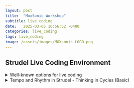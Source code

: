 ```yaml
---
layout: post
title:  "MoxSonic Workshop"
subtitle: live coding
date:   2025-03-05 16:56:52 -0400
categories: live_coding
tags: live_coding
image: /assets/images/MOXsonic-LOGO.png
---
```


<h2>
Strudel Live Coding Environment<br> 
</h2> 

<!-- <<ol>
  <h3>Introduction to live coding.</h3>
    <ul>
      <li>A general overview of live coding and its history</li>
      <li>A brief discussion well-known options for live coding</li>
      <li>A bit of how Tidalcycles and Strudel function</li>
      <li>Strudel as a starting point for live coding</li>
    </ul>> -->

<!-- <details>
  <summary>Live coding overview</summary>

<p> </p>
<p>What is live coding? (probably a lot of things qualify)</p>

**comment out
<p>A brief history - Thor Magnussen with iXi Lang on SuperCollider, Charlie Roberts with Gibber on Browser, Tidalcycles with SuperCollider, Strudel with Browser. This workshop will focus on Strudel, which operates as a patterning sequencer for an audio engine. 
***

<p> It has been my experience, that early success provides the most inviting entryway into the creative coding of music. Certain live coding environments can reduce the overhead of learning a larger, less constrained environments. </p>

<p>In this workshop, I suggest that Strudel is a good place to start. Strudel only requires a browser to use. It uses basic Javascript to create patterned sequences, and is easy to learn. It implements a cyclic rhythmic model that provides a simple but deep way to explore rhythm.  It is a fast lane toward thinking algorithmically. For those that are coming from software sequencers, I find it particularly enticing.</p>

<p>The ceiling of the environment is high. The first step is generally providing external samples. This quickly leads to loading samples from disk. Eventually, to send messages to SuperCollider's SuperDirt for a more full featured experience. Soon after, you may find yourself learning a bit of SuperCollider syntax to augment the SuperDirt library with your own Synthesis Definitions.  Next thing you know, you are using the Pattern system in SuperCollider and Just In Time Programming techniques to live code synthesis and patterns in conjunction. </p>

<p> Historically score generation methods are generalized in computer music languages. It is appropriate to have an environment where few assumptions are made about musical paradigms. However, sometimes constraints imposed by certain musical model can be appropriate. There is a gradient here. The more constrained, the more easily the limited territory can be explored. The less constrained, the more vast the territory, and the task of exploration is more involved. For more on this discussion see:</p> <p><cite>  Roberts, Charlie, and Graham Wakefield, 'Tensions and Techniques in Live Coding Performance', in Roger T. Dean, and Alex McLean (eds), The Oxford Handbook of Algorithmic Music, Oxford Handbooks (2018; online edn, Oxford Academic, 5 Feb. 2018), https://doi.org/10.1093/oxfordhb/9780190226992.013.20, accessed 10 Mar. 2025.</cite> </p>

<p> Strudel is unabashedly pattern-based with a cyclic model of rhythm. It lends itself well to music that embraces this cyclical model, which is maybe more broad than one might think. Ambient, minimalist, techno, house, edm, idm, pop, hip hop, etc. </p>

<p> If the cyclical constraint is a bridge too far, then I would recommend live coding in SuperCollider, which take a less constrained approach with regard to musical models. The territory is considerably larger </p>

</details> 
-->

<!-- ***************************************************** -->


<details>
<summary>Well-known options for live coding </summary>

<!-- 
<p>

<p>An overview of the entire ecosystem of live coding environments is impossible here. Instead, I will focus on the set of environments that form the backbone of Strudel, branch from it, or are similar to it.  </p>

<p> <strong> Backbone: </strong> </p>

<p> <strong> SuperCollider </strong> </p>
<p> - SuperCollider now has a long and storied history as a powerful variant of the Music N languages. It was designed to run efficiently in real time. Learning the language of SuperCollider and the manner in which the language and server function is a large endeavor. SuperCollider features the Just In Time Programming Library. From the SuperCollider help files:</p>

<blockquote> Here, a program is not taken as a tool that is made first to be productive later, but instead as a dynamic construction process of description and conversation. Writing code becomes an integral part of musical or experimental practice.</blockquote> 

<p> <strong> Tidalcycles </strong> </p> 
<p> - This coding environment, created by Alex McLean, works in conjunction with SuperCollider, and specifically with a third party set of classes and a set of samples called SuperDirt. Running SuperDirt in SuperCollider is simple and allows leveraging SuperCollider's audio engine while using a simplified coding environment for patterning music. One needs to run two programs in order to work using Tidalcycles, SUperCollider and a coding environment. I use Pulsar and VS Code as environments. Tidalcycles in conjunction with SuperCollider creates a strong choice for live coding, </p>

<p>To program in tidal cycles requires using Haskell. The subset of the Haskell that is used for Tidalcyles is small. It isn't necessary to know how to program in Haskell to be successful at making music in Tidalcycles.  Using Haskell provides the live coder with the opportunity to type fewer characters at the expense of ease of understanding. Tidalcycles is not a collaborative live coding environment.</p>

<p> Of note, the theoretical framework  of Tidalcycles' polymetric structures was inspired by the Bol Processor software (https://bolprocessor.org/misc/bp2intro.htm) </p>

<p> <strong> Similar and also Collaborative </strong> </p>

<p> <strong> Estuary </strong> </p>
<p> - Collaborative browser based coding. Long distance coding worked quite well with Estuary. We used Estuary to create a performance between Les P (special thanks to Pablo Tobar) in Colombia and the electronic ensemble at Georgia Southern in the fall of 2022. 36 minutes in 
https://www.youtube.com/watch?v=sMfLMXDw_eM </p>

<p> Estuary can run several different live coding languages, including those meant for visual performance. Estuary's excellent collaborative capabilities are due in part to it being entirely web based. Estuary uses the web audio engine "WebDirt" to play back samples, which must be available online so that every participant can hear them. So, adding samples means adding to a common repository. This process involves forking the repository on github and using git to manage the addition and removal of samples. The process is not intuitive. </p>

<p> For live coding audio, Estuary uses a subset of tidal called mini-tidal. This subset is not fully featured. The Estuary interface contains a way to reference files for different functions with code examples. Additionally, samples are available for use are listed in a separate tab.</p> 

<p> <strong> Flok </strong> </p>
<p> </p>

<p> <strong> Gibber / Gabber </strong></p>

<p> - Gibber, maintained by Charlie Roberts, runs in the browser and uses javascript. Gibber folds in the minitidal subset of tidal cycles in addition to having its own patterning tools which are apart from tidal's musical model.  The syntaxis moderately more involved that using Strudel, but it is a viable option with some excellent pattern visualization features and a well thought out model.</p> 

<p> Here is an example of the moderately more involved syntax: </p>
<p> In Gibber: </p>
<code> s = Synth() </code>
<p> <code> s.note(0) </code> </p>

<p> In Strudel: </p>
<code> s("sine").note(0) </code>

<p> OR even more similar </p>
<p> In Gibber: </p>
<code>  d = Drums() </code>
<p> <code> d.tidal('kd sd kd sd') </code> </p>

<p> In Strudel: </p>
<code> sound("kd sd kd sd") </code>

<p> </p>
<p> <strong> Strudel </strong> </p>

<p> Strudel is developed by Felix Roos.  </p>

--> 
<p> Here is a chart which compares some basic elements </p>

<table>
  <thead>
    <tr>
      <th>Live-Coding Environment</th>
      <th>Collaborative</th>
      <th>Easy to Setup</th>
      <th>Easy to Learn</th>
      <th>Easy to Access Reference</th>
      <th>Visual Feedback Highlighting Code</th>
      <th>Fully Featured</th>
    </tr>
  </thead>
  <tbody>

  <tr>
      <td><strong>SuperCollider</strong></td>
      <td>⚠️ Not natively. </td>
      <td>❌and✅ SuperCollider is relatively easy to install, but you won't be live coding right out of the gate</td>
      <td>❌ (Steep learning curve, SuperCollider specific language and not singularly focused on live coding)</td>
      <td>⚠️ (Extensive but complex)</td>
      <td>❌ No visual feedback unless you code it yourself</td>
      <td>Best</td>
  </tr>
    <tr>
      <td><strong>TidalCycles</strong></td>
      <td>❌ No</td>
      <td>❌ (Requires a good bit of work also requires SuperCollider and the SuperDirt quark)</td>
      <td>⚠️ (Moderate learning curve, Uses the Haskell language, which can be difficult)</td>
      <td>⚠️  (Good documentation, but you need to set things up for yourself by adding files to your editor.)</td>
      <td>❌ No visual feedback as far as I know</td>
      <td>Best</td>
    </tr>
    <tr>
      <td><strong>Estuary</strong></td>
      <td>✅ Yes</td>
      <td>✅ (Web-based)</td>
      <td>✅ (Beginner-friendly, allows miniTidal which is a reduced subset of tidal)</td>
      <td>✅ (Built-in docs)</td>
      <td>❌ No visual feedback</td>
      <td>Good</td>
    </tr>

      <tr>
      <td><strong>Gibber</strong></td>
      <td>✅ Yes (with gabber) </td>
      <td>✅ (Web-based)</td>
      <td>✅ (Beginner-friendly. Uses javascript. Not as streamlined as Strudel)</td>
      <td>✅ (Clear documentation)</td>
      <td>✅ Visual feedback with highlighting of code and more!</td>
      <td>✅ Good+. The library of possibilities is not quite a full as other programs. </td>
    </tr>

    <tr>
      <td><strong>Strudel</strong></td>
      <td>❌ No </td>
      <td>✅ (Web-based)</td>
      <td>✅ (Beginner-friendly. Uses javascript as an alternative to Haskell. Really simple)</td>
      <td>✅ (Clear documentation)</td>
      <td>✅ Visual feedback with highlighting of code and more!</td>
      <td>Better (especially when paired with SuperDirt)</td>
    </tr>
    <tr>
      <td><strong>Flok</strong></td>
      <td>✅ Yes</td>
      <td>✅ (Web-based)</td>
      <td>✅ (Beginner-friendly. Can use Strudel within this collaborative environment)</td>
      <td>❌ (You have to know what you are doing. You won't get help from the interface) </td>
      <td>✅ Visual feedback with highlighting of code</td>
      <td>Good</td>
    </tr>
    
  </tbody>
</table>

</details>

<!-- Beginning Rhythm-->
<!-- ***************************************************** -->
<!-- ***************************************************** -->
<!-- ***************************************************** -->
<!-- ***************************************************** -->
<!-- ***************************************************** -->
<!-- ***************************************************** -->


<!-- <li> Tempo and Rhythm in Strudel
    <ul>
    <li> - Thinking in cycles </li>
    <li> - Functions and Patterns Syntax  </li>
    <li> - Euclidean Rhythms </li> 
    </ul>
  </li> 
-->

<details>
<summary> Tempo and Rhythm in Strudel - Thinking in Cycles (Basic) </summary>
<p>

<img src="https://strudel.cc/img/drumset.png" alt="Drumset Image" />
-- Image from strudel.cc

<p> To begin, we need to provide two things: a function and a pattern. Below a function named "sound" is used. The function requires a pattern.  Patterns are expressed in quotation marks or backticks (useful for writing patterns across multiple lines). </p>

 <script src="https://unpkg.com/@strudel/repl@latest"></script>
<strudel-editor>
  <!--
setcpm (140 / 4)
sound("bd")
-->
</strudel-editor>

<p> This indicates that the sound called bd should be called once a cycle, at the beginning of the cycle. Let's add another item to the pattern. </p>


<strudel-editor>
  <!--
setcpm (140 / 4)
sound("bd sd")
-->
</strudel-editor>


<p>Now the cycle is split in two and the elements of the pattern bd and sd are played at those divisions. Let's experiment a bit with making rhythms with only this much information. </p>

<p> CLick the Strudel REPL Spiral below. Try chaining the "bank" function to end of sound .bank("RolandTR808"). See the side panel under sounds and then drum-machines.  </p>

<script src="/assets/embed.js"></script>
<strudel-repl>

 <!--
setcpm (140 / 4)
sound("bd sd")._spiral()
-->
</strudel-repl>
 
<p> We eventually find that we need to group elements together to create subdivisions of the cycle. Also, we see the syntax for a rest (either - or ~)</p>

<table>
  <thead>
    <tr>
      <th>Notation</th>
      <th>Function</th>
    </tr>
  </thead>
  <tbody>
    <tr>
      <td><code>[ ]</code></td>
      <td>Divides the cycle or subdivisions when nested 
<strudel-editor>

 <!--
setcpm (140 / 4)
sound("[ bd sd hh ] [hh hh]")._spiral()
// The two enclosures [] and [] divide the cycle into 2. The elements within the enclosures then further divide that part of the cycles into 3 parts and 2 parts respectively. Compare: 
// sound("[ bd sd hh ] [hh hh]") 
// and 
// sound("bd sd hh hh hh")
// In the second of these, the cycle is divided evenly into 5 parts. 
-->
</strudel-editor>

</td>
    </tr>
    <tr>
      <td><code> . </code></td>
      <td>Divides the cycle but cannot be nested 
<strudel-editor>
 <!--
setcpm (140 / 4)
// These are akin to the [ ] notation, but these cannot be nested.
sound("bd sd . hh . hh . hh")
// The . notation can be used in conjunction with the [] notation.
// sound("[bd . sd [sd sd]] . [bd]")   
-->
</strudel-editor>
      </td>
    </tr>
  </tbody>
</table>

<p> Let's take some time to try our hand at a few rhythmic exercises. </p>

<p> <img src="/assets/images/Simple.png" alt="Exercise 1" /> </p>

<details> 
<summary> Answer </summary> 

<strudel-editor>
  <!--
setcpm(60/4) 

$1: s("~ cp ~ cp ~ ~ ~ ~") 
$2: s("hh hh hh hh hh hh hh hh")
-->
</strudel-editor>
</details>

<p> </p>


<p><img src="/assets/images/TwelveEightExercise.png" alt="Exercise 2" /> </p>

<details> 
<summary> Answer </summary> 
<strudel-editor>
  <!--
setcpm(60/4) 

$1: s("[ [cp cp cp] [cp cp cp] [cp] [cp] ]") 
$2: s("[hh hh hh hh hh hh hh hh hh hh hh hh]")
-->
</strudel-editor>

</details>
<p> </p>
</p>
</details>


<!-- Intermediate Rhythm-->
<!-- ***************************************************** -->
<!-- ***************************************************** -->
<!-- ***************************************************** -->
<!-- ***************************************************** -->
<!-- ***************************************************** -->
<!-- ***************************************************** -->

<details>
<summary> Tempo and Rhythm in Strudel - Thinking in Cycles (Intermediate) </summary>
<p>

<table>
  <thead>
    <tr>
      <th>Notation</th>
      <th>Function</th>
    </tr>
  </thead>
  <tbody>
    

  <tr>
      <td><code>!</code></td>
      <td>Replicate a pattern or part of a pattern
<strudel-editor>

<!--
setcpm (140 / 4)
sound("bd!4")
-->
</strudel-editor>
</td>
    </tr>

  <tr>
      <td><code>@</code></td>
      <td>Elongates a pattern or part of a pattern
<strudel-editor>

 <!--
setcpm (140 / 4)

sound("bd sd@2 hh")
// sound("[bd bd bd]@2 [bd]@2])
-->
</strudel-editor>

</td>
    </tr>
    <tr>
      <td><code>&lt; &gt;</code></td>
      <td>Alternates cycles

<strudel-editor>
 <!--
setcpm (140 / 4)
sound("<bd sd>")
// These can be nested. See how the nested element is addressed every other cycle:
// sound("< bd < [sd sd] [sd sd sd] > >")  
-->
</strudel-editor>
      </td>
    </tr>
    <tr>
      <td><code>{ }</code></td>
      <td>Indicates polymeter

<strudel-editor>

 <!--
setcpm (140 / 4)
// Polymeter is where two patterns with different bar lengths play at the same tempo 
// Polymeter 
sound(" { bd sd, hh cp hh } ") 
// Polyrhythm
// sound("[bd sd], [hh cp hh]")
-->
</strudel-editor>
      </td>
    </tr>
  </tbody>
</table>


<p> <img src="/assets/images/TripletSimple.png" alt="Exercise 3" /> </p>

<details> 
<summary> Answer </summary> 
<strudel-editor>
  <!--
setcpm(60/4) 
$1: s(`
      [ [cp] [~ cp cp] [cp@2 cp] [cp] ]  
  `) 
$2: s("[hh!4]")
-->
</strudel-editor>

</details>
<p> </p>

<p> <img src="/assets/images/SixteenthNoteRhythmExercise2.png" alt="Exercise 4" /> </p>

<details> 
<summary> Answer </summary>
<strudel-editor>
  <!--
setcpm(60/4) 

$1: s(`<
      [ [lt lt@2 lt] [lt lt@2 lt] [~ lt] [lt] ] 
      [ [lt lt@2 lt] [~ lt@2 lt] [~ lt] [lt] ]
  >`) 

$2: s("<[hh!4] [hh!4]>")
-->
</strudel-editor>
</details>

<p> </p>
<p><img src="/assets/images/SixteenthNoteRhythmExercise.png" alt="Exercise 3" /> </p>

<details> 
<summary> Answer </summary> 
<strudel-editor>
  <!--
setcpm(60/4) 

$1: s(`<
      [ [~!3 lt] [[lt lt] lt] [~ lt] [[lt lt] lt] ]  
      [ lt lt lt lt@2 lt lt@2 lt@8 ]
  >`) 

$2: s("<[hh!4] [hh!4]>")
-->
</strudel-editor>

</details>


</p>
</details>


<!-- Advanced Rhythm-->
<!-- ***************************************************** -->
<!-- ***************************************************** -->
<!-- ***************************************************** -->
<!-- ***************************************************** -->
<!-- ***************************************************** -->
<!-- ***************************************************** -->

<details>
<summary> Tempo and Rhythm in Strudel - Thinking in Cycles (Advanced) </summary>
<p>

<table>
  <thead>
    <tr>
      <th>Notation</th>
      <th>Function</th>
    </tr>
  </thead>
  <tbody>
<tr>
  <td><code>*</code></td>
    <td>Speed up a pattern or part of a pattern
  <strudel-editor>

 <!--
setcpm (140 / 4)
sound("[ bd sd bd sd]*8 [bd*4 sd bd sd]")
-->
  </strudel-editor>
  </td>
</tr>

<tr>
  <td><code>/</code></td>
    <td>Slow down a pattern or part of a pattern
  <strudel-editor>
 <!--
setcpm (140 / 4)
sound("[ bd]/2 [sd]/3") // here the pattern is extended to 2X the cycle length
-->
  </strudel-editor>
  </td>
</tr>
</tbody>
</table>

<p> <strong> Euclidian Rhythms </strong> </p>
<p> This link contains not only an explanation of how it works, but also examples of common euclydian patterns  http://cgm.cs.mcgill.ca/~godfried/publications/banff.pdf </p>
<p> To put it briefly, the Euclidean rhythms take number of events to distribute across a number of pulses. Additionally, an offset parameter to say where in the pattern to begin doing this.</p>

<p> 3 events across 8 pulses with an offset of 0 would result in the following: </p>
<p> X - - X - - X - </p>

<p> With an offset of 1, the pattern would look like this: </p>
<p> - X - - X - - X </p>

  <strudel-editor>
  <!--
// "Common West African bell v240624" @by Prince Lucija
setcpm(134/4)
stack(
  s("cb:0(<4!7 <3 6>>, 12)").speed(0.5).decay(0.2)._spiral() , 
  // different steps, 12 pulses. 
  // The first 7 cycles it is 4 divs of 12
  // * - - * - - * - - * - -
  // The 8th cycle it is 3 divs of 12
  // * - - - * - - - * - - -
  // Then 7 more cycles of 4 dives of 12
  // * - - * - - * - - * - -
  // Then the 16th cycle is 6 divs of 12
  // * - * - * - * - * - * - 
    s("cb:0(<2!3 3>,12,3)").speed(1.8),
  // The first 3 cycles it is 2 divisions of 12 (offset by 3)
  // offset by 3 means starting on the 3rd of the 12 beats
  // - - * - - - - * - - - -
  // The 4th cycle it is 3 divisions of 12 (offset by 3)
  // - - * - - - * - - - * - // fourth cycle
   s("cb:3(2,3,1)*4").speed(3.0),
  // The cycles are all the same. 2 divisions of 3 offset by 1
  // The *4 means there are 4 repeats of this to form 12 beats
  //  smae as s("[- cb:3 cb:3]*4")
  // - * * - * * - * * - * *
  s("rim(1,3,2)*4"),
  // The cycles are all the same. 1 divisions of 3 offset by 2
  // The *4 means there are 4 repeats of this to form 12 beats
  // same as s("[- - rim]*4")
  // s("cb:2(7,12,3)"),  // standard african bell pattern
  // s("cb:0(3,12, 3)").speed(0.7)
)
  .bank("RolandTR707")
-->
  </strudel-editor>

<p> <strong> Nested Tuplets </strong> </p>
The following notation is taken from John Fielder's blog post on nested tuplets.
(http://klangnewmusic.weebly.com/direct-sound/lets-talk-rhythm-part-2-nested-tuplets) </p>

<img src="http://klangnewmusic.weebly.com/uploads/1/2/3/0/12308331/1727048_orig.jpg" alt="John Fielder credit" />
<p> </p>

  <strudel-editor>
  <!--
// How can we explore this exercise using Strudel's rhythmic notation?
setcpm (40/4)
let hh = sound("[hh hh] [hh hh] [hh*5]@2 [hh hh] [hh hh]")
let bd = sound("bd . bd . bd . bd . bd . bd")
// let hh = sound("[hh hh] [hh hh] [[hh*3]@2 hh hh hh]@2 [hh hh] [hh hh]")
// let hh = sound("[hh hh] [hh hh] [[hh*3]@2 [hh*5]@2 hh]@2 [hh hh] [hh hh]")
stack(hh, bd)
-->
</strudel-editor>

</details>

<!-- Patterning Notes and Chords -->
<!-- ***************************************************** -->
<!-- ***************************************************** -->
<!-- ***************************************************** -->
<!-- ***************************************************** -->
<!-- ***************************************************** -->
<!-- ***************************************************** -->


<details>
<summary> Patterning notes and chords</summary>

<table>
  <thead>
    <tr>
      <th>Notation</th>
      <th>Function</th>
    </tr>
  </thead>
  <tbody>
    <tr>
      <td><code>note</code></td>
      <td> Play a note by name or MIDI note number
<strudel-editor>

  <!--
setcpm (80 / 4)
$chromatic: note("c4 df4 d4 ef4 e4 f4 gf4 g4 af4 a4 bf4 b4 c5")
  .sound("sawtooth")
  .lpf(saw.range(3000, 400))
  .lpq(14)

$chromatic2: note("c4 cs4 d4 ds4 e4 f4 fs4 g4 gs4 a4 as4 b4 c5")
  .sound("vibraphone")
  .dec(0.3)

$chromatic3: note("60 61 62 63 64 65 66 67 68 69 70 71 72").sound("piano")
// or $chromatic3: note("60 .. 72")
$chromatic4: note("72 71 70 69 68 67 66 65 64 63 62 61 60").sound("piano")
 
all(fast("<2 3 5 7>"))
-->
</strudel-editor>
</td>
</tr>


<tr>
      <td><code> , </code></td>
      <td>Stack patterns together 
<strudel-editor>

  <!--
setcpm (80 / 4)
note( "[60.5, 60, 64, 67.25, 67, 71]" )
  .adsr("0.1:0.1:0.8:0.9")
  .legato(0.1)
  .sound("gm_accordion")
  .vib(7)
  .vibmod(0.3)
-->
</strudel-editor>
</td>
</tr>

<tr>
<td> <code> scale </code> </td>
      <td>Use a musical scale
      <strudel-editor>
<!--
setcpm (80 / 4)
$scale: n(run(5)).scale("C:pentatonic")
// List of scales available here:
// https://github.com/tonaljs/tonal/blob/main/packages/scale-type/data.ts
-->
</strudel-editor>
</td>
</tr>
</tbody>
</table>

<p> Try to create a pattern that represents this measure of Chopin's Prelude Op. 28, No. 7. </p>

<img src="/assets/images/chopin.png" alt="Chopin" />
<details>
<summary> Answer </summary>
<strudel-editor>
<!--
setcpm(60/3)

setcpm(60/3)

$treble: note(`
  [ [~] [~] [e4] ]@3
  [ [cs5@3 d5] [b4, gs4, d4] [b4, gs4, d4] ]@3
  [ [b4, gs4, d4]@2 [fs5, d5] ]@3
  `).s("square").adsr("0.1:0.2:0.4:0.3")

$bass: note(`
[ [~] [~] [e4] ]@3
[ e2 [e3, e2] [e3, e2] ]@3
[ [e3, e2]@2 ~]@3
`).sound("piano")
-->
</strudel-editor>
</details>

<p> Again from John Fielder's blog, this time with melody. This is much gnarlier in Strudel due to the shifting meter. </p>

 <div class="crop">
      
<img src="http://klangnewmusic.weebly.com/uploads/1/2/3/0/12308331/1673883_orig.jpg" alt="John Fielder credit" />
</div>
<p> </p>

<strudel-repl>
  <!--
setcpm (110 / 5)

let measure1 = "[ [c5]@2 [b4]@1 [gs4 a4 fs4]@2 ]@5"
let measure2 = "[ [c5 b4 ef5]@2  [d5 c5 ef5 f5]@2 [fs5 gs5 a5 b5 c6]@2 ]@5"
let measure3 = "[ [d6 ~*5] ]@6"

let melody = note(stepcat(measure1, measure2, measure3))
  .pace(8)
  .sound("vibraphone")
  .gain(0.3)

let tick = sound("hh!5 hh!5 hh!6")
  .pace(8)

stack(melody, tick)
-->

</strudel-repl>

</details>

<details>
<summary> Working with longer samples </summary>

<table>
  <thead>
    <tr>
      <th>Notation</th>
      <th>Function</th>
    </tr>
  </thead>
  <tbody>
<tr>
  <td><code> fit </code></td>
    <td> fit a sample into a single cycle
<strudel-editor>
 <!--
samples('https://raw.githubusercontent.com/tidalcycles/Dirt-Samples/master/strudel.json')
s("breaks125").fit()
-->
</strudel-editor>
  
  </td>
</tr>

<tr>
  <td><code>/</code></td>
    <td>Slow down a pattern or part of a pattern
  <strudel-editor>
 <!--
setcpm (140 / 4)
sound("[ bd]/2 [sd]/3") // here the pattern is extended to 2X the cycle length
-->
  </strudel-editor>
  </td>
</tr>
</tbody>
</table>


<strudel-editor>
<!--
setcpm(125/5)
samples('github:tidalcycles/dirt-samples')
$1: s("breaks125")
-->
</strudel-editor>

<p> This break beat, which is indicated to be at a tempo of 125 is in 4/4.
The above cpm adds an extra beat to the cycle. We can make the break beat slow down to meet this tempo </p>

<strudel-editor>
<!--
setcpm(125/5)
samples('github:tidalcycles/dirt-samples')
s("breaks125").fit()
-->
</strudel-editor>

<p> We can make the break beat slow down to fit within x number of cycles </p>
<strudel-editor>
<!--
setcpm(125/5)
samples('github:tidalcycles/dirt-samples')
$1: s("breaks125").loopAt(2)
-->
</strudel-editor>

<p> Let's slice the break into eight parts and play them back in order. This allows us to fit the breakbeat into the cycle without pitch shifting </p>

<strudel-editor>
<!--
setcpm(125/5)
samples('github:tidalcycles/dirt-samples')
s("breaks125").chop(8)
-->
</strudel-editor>

<p> Let's change the order in which the slices are played back </p>

<strudel-editor>
<!--
setcpm(125/5)
samples('github:tidalcycles/dirt-samples')
$1: s("breaks125").slice(8, "7 .. 0")
-->
</strudel-editor>

<p> We can also use the splice function. This changes the playback speed of each slice according to its duration </p>

<strudel-editor>
<!--
setcpm(125/5)
samples('github:tidalcycles/dirt-samples')
$1: s("breaks125").splice(8, "[ [0 1 2@2 ] [ 3 4 5 6 [7 7 7] ] ]")
-->
</strudel-editor>

<p> The striate function allows us to lace together patterns. It cuts samples into x number of parts and then plays back portions in sequence. </p>

<strudel-editor>
<!--
setcpm(125/5)
samples('github:tidalcycles/dirt-samples')
s("breaks125:0 breaks125:1 breaks125:2")
  .striate(4)
  .slow(1)
  .cut(1)
  .begin("<0.0 0.01>")
  .end(0.5)
  .every(4, x=>x.lpf(saw.range(100, 3000).slow(1)))
-->
</strudel-editor>

<p> Here we use the loop function in conjunction with loopBegin and loopEnd  </p>

<strudel-editor>
<!--
setcpm(125/5)
samples('github:tidalcycles/dirt-samples')
s("breaks125").fit().loopBegin("0")
  .loopEnd("<0.5@2 0.75>")
  .loop(1)
  .cut(1)
  .struct("<x x x>")
-->
</strudel-editor>

</details>


<!-- <p> In computer music, Music-N languages gravitated toward a separate orchestra and score. The synthesis engine was separate from score-level event generation. Early analog electronic instruments make the distinction as well, providing sequenced control voltages to control parameters of audio rate modules, such as an oscillator. This paradigm was challenged by SuperCollider, a child of the Music-N lineage, by making no distinction between composition on the sample level and composition on longer time scales. </p> -->


